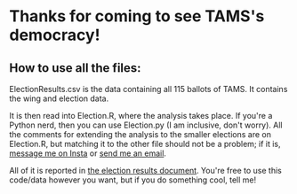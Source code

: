 # Thanks for coming to see TAMS's democracy!

## How to use all the files:

ElectionResults.csv is the data containing all 115 ballots of TAMS. It contains the wing and election data.

It is then read into Election.R, where the analysis takes place. If you're a Python nerd, then you can use Election.py (I am inclusive, don't worry). All the comments for extending the analysis to the smaller elections are on Election.R, but matching it to the other file should not be a problem; if it is, [message me on Insta]([url](https://www.instagram.com/archithsharma/)) or [send me an email](mailto:archithsharma@gmail.com).

All of it is reported in [the election results document](https://drive.google.com/file/d/1gt8XcAaAC4ZGssCbV3JUG-zvcyKE3h-e/view?usp=sharing). You're free to use this code/data however you want, but if you do something cool, tell me!
